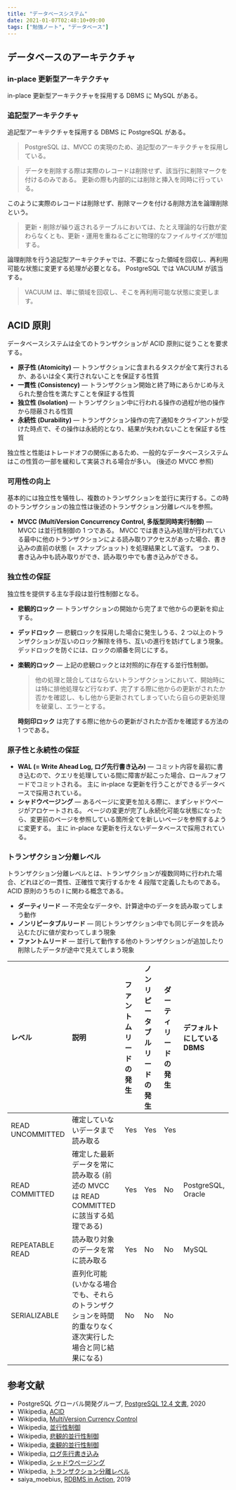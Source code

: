 ```yaml
---
title: "データベースシステム"
date: 2021-01-07T02:48:10+09:00
tags: ["勉強ノート", "データベース"]
---
```


## データベースのアーキテクチャ

### in-place 更新型アーキテクチャ

in-place 更新型アーキテクチャを採用する DBMS に MySQL がある。

### 追記型アーキテクチャ

追記型アーキテクチャを採用する DBMS に PostgreSQL がある。

> PostgreSQL は、MVCC の実現のため、追記型のアーキテクチャを採用している。

> データを削除する際は実際のレコードは削除せず、該当行に削除マークを付けるのみである。
> 更新の際も内部的には削除と挿入を同時に行っている。

このように実際のレコードは削除せず、削除マークを付ける削除方法を論理削除という。

> 更新・削除が繰り返されるテーブルにおいては、たとえ理論的な行数が変わらなくとも、更新・運用を重ねるごとに物理的なファイルサイズが増加する。

論理削除を行う追記型アーキテクチャでは、不要になった領域を回収し、再利用可能な状態に変更する処理が必要となる。
PostgreSQL では VACUUM が該当する。

> VACUUM は、単に領域を回収し、そこを再利用可能な状態に変更します。

## ACID 原則

データベースシステムは全てのトランザクションが ACID 原則に従うことを要求する。

- **原子性 (Atomicity)** ―
  トランザクションに含まれるタスクが全て実行されるか、あるいは全く実行されないことを保証する性質
- **一貫性 (Consistency)** ―
  トランザクション開始と終了時にあらかじめ与えられた整合性を満たすことを保証する性質
- **独立性 (Isolation)** ―
  トランザクション中に行われる操作の過程が他の操作から隠蔽される性質
- **永続性 (Durability)** ― トランザクション操作の完了通知をクライアントが受けた時点で、その操作は永続的となり、結果が失われないことを保証する性質

独立性と性能はトレードオフの関係にあるため、一般的なデータベースシステムはこの性質の一部を緩和して実装される場合が多い。 (後述の MVCC 参照)

### 可用性の向上

基本的には独立性を犠牲し、複数のトランザクションを並行に実行する。この時のトランザクションの独立性は後述のトランザクション分離レベルを参照。

- **MVCC (MultiVersion Concurrency Control, 多版型同時実行制御)** ―
  MVCC は並行性制御の 1 つである。
  MVCC では書き込み処理が行われている最中に他のトランザクションによる読み取りアクセスがあった場合、書き込みの直前の状態 (= スナップショット) を処理結果として返す。
  つまり、書き込み中も読み取りができ、読み取り中でも書き込みができる。

    <!-- TODO Lost update について書く -->
    <!-- TODO SELECT ... FOR UPDATE について書く -->

### 独立性の保証

独立性を提供する主な手段は並行性制御となる。

- **悲観的ロック** ― トランザクションの開始から完了まで他からの更新を抑止する。
- **デッドロック** ―
  悲観ロックを採用した場合に発生しうる、2 つ以上のトランザクションが互いのロック解除を待ち、互いの進行を妨げてしまう現象。デッドロックを防ぐには、ロックの順番を同じにする。
- **楽観的ロック** ― 上記の悲観ロックとは対照的に存在する並行性制御。

  > 他の処理と競合してはならないトランザクションにおいて、開始時には特に排他処理など行なわず、完了する際に他からの更新がされたか否かを確認し、もし他から更新されてしまっていたら自らの更新処理を破棄し、エラーとする。

  **時刻印ロック** は完了する際に他からの更新がされたか否かを確認する方法の 1 つである。

### 原子性と永続性の保証

- **WAL (= Write Ahead Log, ログ先行書き込み)** ― コミット内容を最初に書き込むので、クエリを処理している間に障害が起こった場合、ロールフォワードでコミットされる。
  主に in-place な更新を行うことができるデータベースで採用されている。
- **シャドウページング** ― あるページに変更を加える際に、まずシャドウページがアロケートされる。
  ページの変更が完了し永続化可能な状態になったら、変更前のページを参照している箇所全てを新しいページを参照するように変更する。
  主に in-place な更新を行えないデータベースで採用されている。

### トランザクション分離レベル

トランザクション分離レベルとは、トランザクションが複数同時に行われた場合、どれほどの一貫性、正確性で実行するかを 4 段階で定義したものである。
ACID 原則のうちの I に関わる概念である。

- **ダーティリード** ― 不完全なデータや、計算途中のデータを読み取ってしまう動作
- **ノンリピータブルリード** ― 同じトランザクション中でも同じデータを読み込むたびに値が変わってしまう現象
- **ファントムリード** ―
  並行して動作する他のトランザクションが追加したり削除したデータが途中で見えてしまう現象

| レベル | 説明 | ファントムリードの発生 | ノンリピータブルリードの発生 | ダーティリードの発生 | デフォルトにしている DBMS |
|:-----------------|:----------------------------------------------------------------------------------------------------------|:-----------------------|:-----------------------------|:---------------------|:--------------------------|
| READ UNCOMMITTED | 確定していないデータまで読み取る | Yes | Yes | Yes | |
| READ COMMITTED | 確定した最新データを常に読み取る (前述の MVCC は READ COMMITTED に該当する処理である) | Yes | Yes | No | PostgreSQL, Oracle |
| REPEATABLE READ | 読み取り対象のデータを常に読み取る | Yes | No | No | MySQL |
| SERIALIZABLE | 直列化可能 (いかなる場合でも、それらのトランザクションを時間的重なりなく逐次実行した場合と同じ結果になる) | No | No | No | |

<!-- TODO MySQL InnoDB のネクストキーロック, ギャップロックについて書く -->

<!-- TODO ビュー, 実体ビュー について書く -->

<!-- TODO インデックス (B-tree, ハッシュ) について書く -->

<!-- TODO テーブル結合について書く -->

<!-- TODO パーティション (シャード) について書く -->

## 参考文献

- PostgreSQL グローバル開発グループ, [PostgreSQL 12.4 文書](https://www.postgresql.jp/document/12/html/), 2020
- Wikipedia, [ACID](<https://ja.wikipedia.org/wiki/ACID_(%E3%82%B3%E3%83%B3%E3%83%94%E3%83%A5%E3%83%BC%E3%82%BF%E7%A7%91%E5%AD%A6)>)
- Wikipedia, [MultiVersion Currency Control](https://ja.wikipedia.org/wiki/MultiVersion_Concurrency_Control)
- Wikipedia, [並行性制御](https://ja.wikipedia.org/wiki/%E4%B8%A6%E8%A1%8C%E6%80%A7%E5%88%B6%E5%BE%A1)
- Wikipedia, [悲観的並行性制御](https://ja.wikipedia.org/wiki/%E6%82%B2%E8%A6%B3%E7%9A%84%E4%B8%A6%E8%A1%8C%E6%80%A7%E5%88%B6%E5%BE%A1)
- Wikipedia, [楽観的並行性制御](https://ja.wikipedia.org/wiki/%E6%A5%BD%E8%A6%B3%E7%9A%84%E4%B8%A6%E8%A1%8C%E6%80%A7%E5%88%B6%E5%BE%A1)
- Wikipedia, [ログ先行書き込み](https://ja.wikipedia.org/wiki/%E3%83%AD%E3%82%B0%E5%85%88%E8%A1%8C%E6%9B%B8%E3%81%8D%E8%BE%BC%E3%81%BF)
- Wikipedia, [シャドウページング](https://ja.wikipedia.org/wiki/%E3%82%B7%E3%83%A3%E3%83%89%E3%82%A6%E3%83%9A%E3%83%BC%E3%82%B8%E3%83%B3%E3%82%B0)
- Wikipedia, [トランザクション分離レベル](https://ja.wikipedia.org/wiki/%E3%83%88%E3%83%A9%E3%83%B3%E3%82%B6%E3%82%AF%E3%82%B7%E3%83%A7%E3%83%B3%E5%88%86%E9%9B%A2%E3%83%AC%E3%83%99%E3%83%AB)
- saiya_moebius, [RDBMS in Action](https://speakerdeck.com/saiya_moebius/rdbms-in-action), 2019
